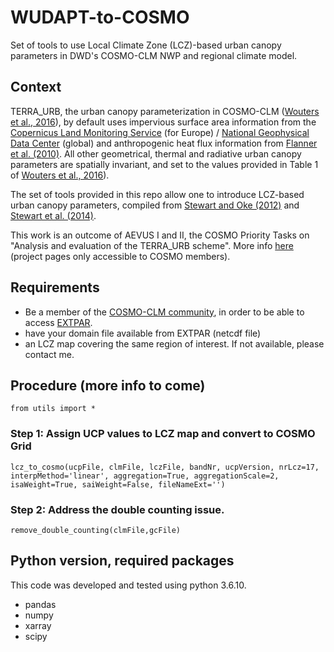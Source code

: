 # WUDAPT-to-COSMO

Set of tools to use Local Climate Zone (LCZ)-based urban canopy parameters in DWD's COSMO-CLM NWP and regional climate model.

## Context
TERRA_URB, the urban canopy parameterization in COSMO-CLM ([Wouters et al., 2016](https://gmd.copernicus.org/articles/9/3027/2016/)), by default uses impervious surface area information from the [Copernicus Land Monitoring Service](https://land.copernicus.eu/pan-european/high-resolution-layers/imperviousness) (for Europe) / [National Geophysical Data Center](https://databasin.org/datasets/016d2235a5ed43ad83ceeed6c408d149) (global) and anthropogenic heat flux information from [Flanner et al. (2010)](https://agupubs.onlinelibrary.wiley.com/doi/full/10.1029/2008gl036465). All other geometrical, thermal and radiative urban canopy parameters are spatially invariant, and set to the values provided in Table 1 of [Wouters et al., 2016](https://gmd.copernicus.org/articles/9/3027/2016/)).

The set of tools provided in this repo allow one to introduce LCZ-based urban canopy parameters, compiled from [Stewart and Oke (2012)](http://10.1175/BAMS-D-11-00019.1) and [Stewart et al. (2014)](http://10.1002/joc.3746).

This work is an outcome of AEVUS I and II, the COSMO Priority Tasks on "Analysis and evaluation of the TERRA_URB scheme". More info [here](http://www.cosmo-model.org/content/tasks/priorityTasks/default.htm) (project pages only accessible to COSMO members).


## Requirements
* Be a member of the [COSMO-CLM community](https://wiki.coast.hzg.de/clmcom/), in order to be able to access [EXTPAR](https://wiki.coast.hzg.de/clmcom/external-data-98599196.html).
* have your domain file available from EXTPAR (netcdf file)
* an LCZ map covering the same region of interest. If not available, please contact me.


## Procedure (more info to come)

`from utils import *`

### Step 1: Assign UCP values to LCZ map and convert to COSMO Grid
`lcz_to_cosmo(ucpFile, clmFile, lczFile, bandNr, ucpVersion, nrLcz=17,
              interpMethod='linear', aggregation=True, aggregationScale=2,
              isaWeight=True, saiWeight=False, fileNameExt='')`

### Step 2: Address the double counting issue.
`remove_double_counting(clmFile,gcFile)`



## Python version, required packages
This code was developed and tested using python 3.6.10.

* pandas
* numpy
* xarray
* scipy


